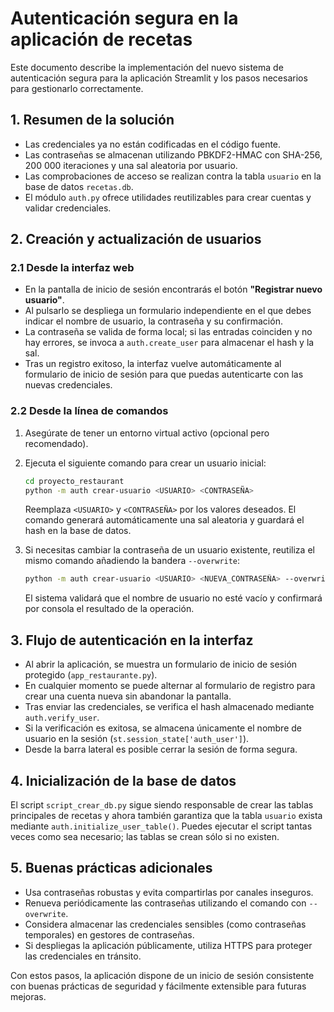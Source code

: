 # Autenticación segura en la aplicación de recetas

Este documento describe la implementación del nuevo sistema de autenticación segura para la aplicación Streamlit y los pasos necesarios para gestionarlo correctamente.

## 1. Resumen de la solución

- Las credenciales ya no están codificadas en el código fuente.
- Las contraseñas se almacenan utilizando PBKDF2-HMAC con SHA-256, 200 000 iteraciones y una sal aleatoria por usuario.
- Las comprobaciones de acceso se realizan contra la tabla `usuario` en la base de datos `recetas.db`.
- El módulo `auth.py` ofrece utilidades reutilizables para crear cuentas y validar credenciales.

## 2. Creación y actualización de usuarios

### 2.1 Desde la interfaz web

- En la pantalla de inicio de sesión encontrarás el botón **"Registrar nuevo usuario"**.
- Al pulsarlo se despliega un formulario independiente en el que debes indicar el nombre de usuario, la contraseña y su confirmación.
- La contraseña se valida de forma local; si las entradas coinciden y no hay errores, se invoca a `auth.create_user` para almacenar el hash y la sal.
- Tras un registro exitoso, la interfaz vuelve automáticamente al formulario de inicio de sesión para que puedas autenticarte con las nuevas credenciales.

### 2.2 Desde la línea de comandos

1. Asegúrate de tener un entorno virtual activo (opcional pero recomendado).
2. Ejecuta el siguiente comando para crear un usuario inicial:

   ```bash
   cd proyecto_restaurant
   python -m auth crear-usuario <USUARIO> <CONTRASEÑA>
   ```

   Reemplaza `<USUARIO>` y `<CONTRASEÑA>` por los valores deseados. El comando generará automáticamente una sal aleatoria y guardará el hash en la base de datos.

3. Si necesitas cambiar la contraseña de un usuario existente, reutiliza el mismo comando añadiendo la bandera `--overwrite`:

   ```bash
   python -m auth crear-usuario <USUARIO> <NUEVA_CONTRASEÑA> --overwrite
   ```

   El sistema validará que el nombre de usuario no esté vacío y confirmará por consola el resultado de la operación.

## 3. Flujo de autenticación en la interfaz

- Al abrir la aplicación, se muestra un formulario de inicio de sesión protegido (`app_restaurante.py`).
- En cualquier momento se puede alternar al formulario de registro para crear una cuenta nueva sin abandonar la pantalla.
- Tras enviar las credenciales, se verifica el hash almacenado mediante `auth.verify_user`.
- Si la verificación es exitosa, se almacena únicamente el nombre de usuario en la sesión (`st.session_state['auth_user']`).
- Desde la barra lateral es posible cerrar la sesión de forma segura.

## 4. Inicialización de la base de datos

El script `script_crear_db.py` sigue siendo responsable de crear las tablas principales de recetas y ahora también garantiza que la tabla `usuario` exista mediante `auth.initialize_user_table()`. Puedes ejecutar el script tantas veces como sea necesario; las tablas se crean sólo si no existen.

## 5. Buenas prácticas adicionales

- Usa contraseñas robustas y evita compartirlas por canales inseguros.
- Renueva periódicamente las contraseñas utilizando el comando con `--overwrite`.
- Considera almacenar las credenciales sensibles (como contraseñas temporales) en gestores de contraseñas.
- Si despliegas la aplicación públicamente, utiliza HTTPS para proteger las credenciales en tránsito.

Con estos pasos, la aplicación dispone de un inicio de sesión consistente con buenas prácticas de seguridad y fácilmente extensible para futuras mejoras.
